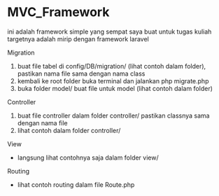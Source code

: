 # MVC_Framework

ini adalah framework simple yang sempat saya buat untuk tugas kuliah
targetnya adalah mirip dengan framework laravel

Migration
1. buat file tabel di config/DB/migration/ (lihat contoh dalam folder), pastikan nama file sama dengan nama class
2. kembali ke root folder buka terminal dan jalankan php migrate.php
3. buka folder model/ buat file untuk model (lihat contoh dalam folder)

Controller
1. buat file controller dalam folder controller/ pastikan classnya sama dengan nama file
2. lihat contoh dalam folder controller/

View
- langsung lihat contohnya saja dalam folder view/

Routing
- lihat contoh routing dalam file Route.php
